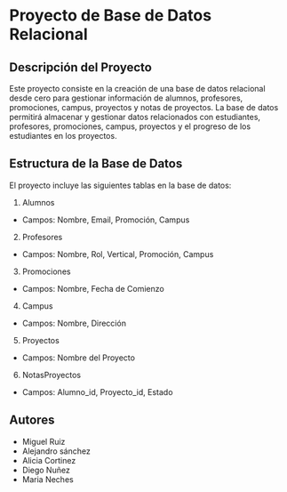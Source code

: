 # Proyecto de Base de Datos Relacional
## Descripción del Proyecto
Este proyecto consiste en la creación de una base de datos relacional desde cero para gestionar información de alumnos, profesores, promociones, campus, proyectos y notas de proyectos. La base de datos permitirá almacenar y gestionar datos relacionados con estudiantes, profesores, promociones, campus, proyectos y el progreso de los estudiantes en los proyectos.

## Estructura de la Base de Datos
El proyecto incluye las siguientes tablas en la base de datos:

1. Alumnos

  - Campos: Nombre, Email, Promoción, Campus
2. Profesores

  - Campos: Nombre, Rol, Vertical, Promoción, Campus
3. Promociones

  - Campos: Nombre, Fecha de Comienzo
4. Campus

  - Campos: Nombre, Dirección
5. Proyectos

  - Campos: Nombre del Proyecto
6. NotasProyectos

  - Campos: Alumno_id, Proyecto_id, Estado

## Autores
- Miguel Ruiz
- Alejandro sánchez
- Alicia Cortinez
- Diego Nuñez
- Maria Neches
